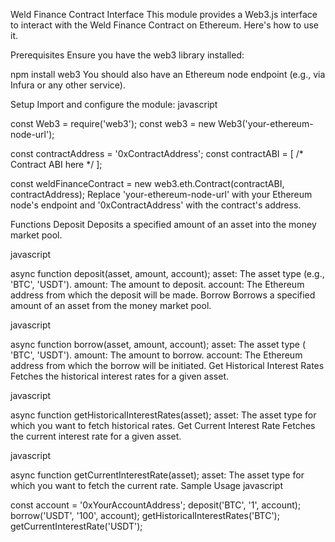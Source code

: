 

Weld Finance Contract Interface
This module provides a Web3.js interface to interact with the Weld Finance Contract on Ethereum. Here's how to use it.

Prerequisites
Ensure you have the web3 library installed:


npm install web3
You should also have an Ethereum node endpoint (e.g., via Infura or any other service).

Setup
Import and configure the module:
javascript

const Web3 = require('web3');
const web3 = new Web3('your-ethereum-node-url');

const contractAddress = '0xContractAddress';
const contractABI = [ /* Contract ABI here */ ];

const weldFinanceContract = new web3.eth.Contract(contractABI, contractAddress);
Replace 'your-ethereum-node-url' with your Ethereum node's endpoint and '0xContractAddress' with the contract's address.

Functions
Deposit
Deposits a specified amount of an asset into the money market pool.

javascript

async function deposit(asset, amount, account);
asset: The asset type (e.g., 'BTC', 'USDT').
amount: The amount to deposit.
account: The Ethereum address from which the deposit will be made.
Borrow
Borrows a specified amount of an asset from the money market pool.

javascript

async function borrow(asset, amount, account);
asset: The asset type ( 'BTC', 'USDT').
amount: The amount to borrow.
account: The Ethereum address from which the borrow will be initiated.
Get Historical Interest Rates
Fetches the historical interest rates for a given asset.

javascript

async function getHistoricalInterestRates(asset);
asset: The asset type for which you want to fetch historical rates.
Get Current Interest Rate
Fetches the current interest rate for a given asset.

javascript


async function getCurrentInterestRate(asset);
asset: The asset type for which you want to fetch the current rate.
Sample Usage
javascript

const account = '0xYourAccountAddress';
deposit('BTC', '1', account);
borrow('USDT', '100', account);
getHistoricalInterestRates('BTC');
getCurrentInterestRate('USDT');
